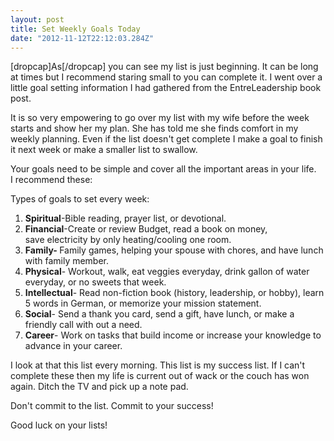 ```yaml
---
layout: post
title: Set Weekly Goals Today
date: "2012-11-12T22:12:03.284Z"
---
```


[dropcap]As[/dropcap] you can see my list is just beginning. It can be long at times but I recommend staring small to you can complete it. I went over a little goal setting information I had gathered from the EntreLeadership book post.

It is so very empowering to go over my list with my wife before the week starts and show her my plan. She has told me she finds comfort in my weekly planning. Even if the list doesn't get complete I make a goal to finish it next week or make a smaller list to swallow.

Your goals need to be simple and cover all the important areas in your life. I recommend these:

Types of goals to set every week:

<ol>
	<li><strong>Spiritual</strong>-Bible reading, prayer list, or devotional.</li>
	<li><strong>Financial</strong>-Create or review Budget, read a book on money, save electricity by only heating/cooling one room.</li>
	<li><strong>Family</strong><strong>- </strong>Family games, helping your spouse with chores, and have lunch with family member.</li>
	<li><strong>Physical</strong>- Workout, walk, eat veggies everyday, drink gallon of water everyday, or no sweets that week.</li>
	<li><strong>Intellectual</strong>- Read non-fiction book (history, leadership, or hobby), learn 5 words in German, or memorize your mission statement.</li>
	<li><strong>Social</strong>- Send a thank you card, send a gift, have lunch, or make a friendly call with out a need.</li>
	<li><strong>Career</strong>- Work on tasks that build income or increase your knowledge to advance in your career.</li>
</ol>

I look at that this list every morning. This list is my success list. If I can't complete these then my life is current out of wack or the couch has won again. Ditch the TV and pick up a note pad.

Don't commit to the list. Commit to your success!

Good luck on your lists!
